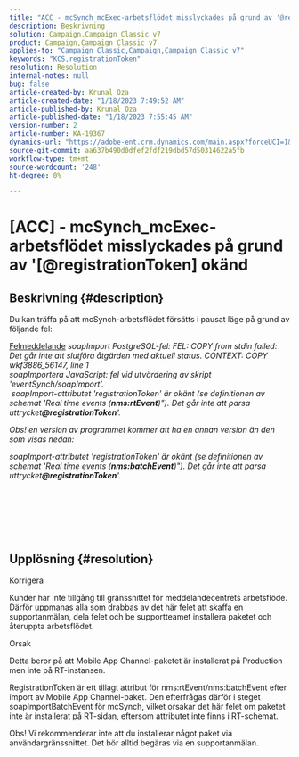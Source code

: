 ```yaml
---
title: "ACC - mcSynch_mcExec-arbetsflödet misslyckades på grund av '@registrationToken unknow'"
description: Beskrivning
solution: Campaign,Campaign Classic v7
product: Campaign,Campaign Classic v7
applies-to: "Campaign Classic,Campaign,Campaign Classic v7"
keywords: "KCS,registrationToken"
resolution: Resolution
internal-notes: null
bug: false
article-created-by: Krunal Oza
article-created-date: "1/18/2023 7:49:52 AM"
article-published-by: Krunal Oza
article-published-date: "1/18/2023 7:55:45 AM"
version-number: 2
article-number: KA-19367
dynamics-url: "https://adobe-ent.crm.dynamics.com/main.aspx?forceUCI=1&pagetype=entityrecord&etn=knowledgearticle&id=88a585ad-0497-ed11-aad1-6045bd0067ea"
source-git-commit: aa637b490d0dfef2fdf219dbd57d50314622a5fb
workflow-type: tm+mt
source-wordcount: '248'
ht-degree: 0%

---
```


# [ACC] - mcSynch_mcExec-arbetsflödet misslyckades på grund av &#39;[@registrationToken] okänd

## Beskrivning {#description}


Du kan träffa på att mcSynch-arbetsflödet försätts i pausat läge på grund av följande fel:


<u>Felmeddelande</u>
*soapImport PostgreSQL-fel: FEL: COPY from stdin failed: Det går inte att slutföra åtgärden med aktuell status. CONTEXT: COPY wkf3886_56147, line 1
<br>soapImportera JavaScript: fel vid utvärdering av skript &#39;eventSynch/soapImport&#39;.
<br> soapImport-attributet &#39;registrationToken&#39; är okänt (se definitionen av schemat &#39;Real time events (<b>nms:rtEvent</b>)&quot;). Det går inte att parsa uttrycket<b>@registrationToken</b>&#39;.*

*Obs! en version av programmet kommer att ha en annan version än den som visas nedan:*

*soapImport-attributet &#39;registrationToken&#39; är okänt (se definitionen av schemat &#39;Real time events (<b>nms:batchEvent</b>)&quot;). Det går inte att parsa uttrycket<b>@registrationToken</b>&#39;.*


<br><br> <br><br> <br>

## Upplösning {#resolution}


Korrigera

Kunder har inte tillgång till gränssnittet för meddelandecentrets arbetsflöde. Därför uppmanas alla som drabbas av det här felet att skaffa en supportanmälan, dela felet och be supportteamet installera paketet och återuppta arbetsflödet.



Orsak

Detta beror på att Mobile App Channel-paketet är installerat på Production men inte på RT-instansen.

RegistrationToken är ett tillagt attribut för nms:rtEvent/nms:batchEvent efter import av Mobile App Channel-paket. Den efterfrågas därför i steget soapImportBatchEvent för mcSynch, vilket orsakar det här felet om paketet inte är installerat på RT-sidan, eftersom attributet inte finns i RT-schemat.



Obs! Vi rekommenderar inte att du installerar något paket via användargränssnittet. Det bör alltid begäras via en supportanmälan.

